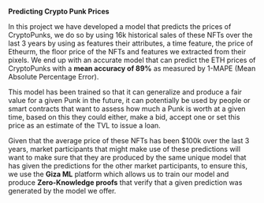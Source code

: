 **Predicting Crypto Punk Prices**

In this project we have developed a model that predicts the prices of CryptoPunks, we do so by using 16k historical sales of these NFTs over the last 3 years by using as features their attributes, a time feature, the price of Etheurm, the floor price of the NFTs and features we extracted from their pixels. We end up with an accurate model that can predict the ETH prices of CryptoPunks with a **mean accuracy of 89%** as measured by 1-MAPE (Mean Absolute Percentage Error). 

This model has been trained so that it can generalize and produce a fair value for a given Punk in the future, it can potentially be used by people or smart contracts that want to assess how much a Punk is worth at a given time, based on this they could either, make a bid, accept one or set this price as an estimate of the TVL to issue a loan.

Given that the average price of these NFTs has been $100k over the last 3 years, market participants that might make use of these predictions will want to make sure that they are produced by the same unique model that has given the predictions for the other market participants, to ensure this, we use the **Giza ML** platform which allows us to train our model and produce **Zero-Knowledge proofs** that verify that a given prediction was generated by the model we offer.
